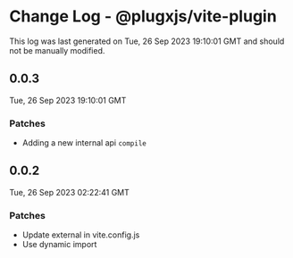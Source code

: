 # Change Log - @plugxjs/vite-plugin

This log was last generated on Tue, 26 Sep 2023 19:10:01 GMT and should not be manually modified.

## 0.0.3
Tue, 26 Sep 2023 19:10:01 GMT

### Patches

- Adding a new internal api `compile`

## 0.0.2
Tue, 26 Sep 2023 02:22:41 GMT

### Patches

- Update external in vite.config.js
- Use dynamic import

